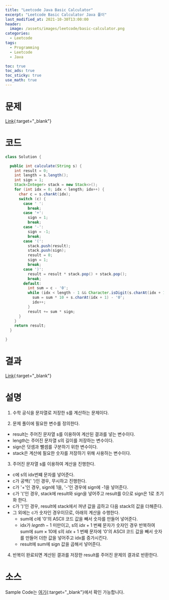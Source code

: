 ```yaml
---
title: "Leetcode Java Basic Calculator"
excerpt: "Leetcode Basic Calculator Java 풀이"
last_modified_at: 2021-10-30T13:00:00
header:
  image: /assets/images/leetcode/basic-calculator.png
categories:
  - Leetcode
tags:
  - Programming
  - Leetcode
  - Java

toc: true
toc_ads: true
toc_sticky: true
use_math: true
---
```

# 문제
[Link](https://leetcode.com/problems/basic-calculator/){:target="_blank"}

# 코드
```java
class Solution {

  public int calculate(String s) {
    int result = 0;
    int length = s.length();
    int sign = 1;
    Stack<Integer> stack = new Stack<>();
    for (int idx = 0; idx < length; idx++) {
      char c = s.charAt(idx);
      switch (c) {
        case ' ':
          break;
        case '+':
          sign = 1;
          break;
        case '-':
          sign = -1;
          break;
        case '(':
          stack.push(result);
          stack.push(sign);
          result = 0;
          sign = 1;
          break;
        case ')':
          result = result * stack.pop() + stack.pop();
          break;
        default:
          int sum = c - '0';
          while (idx < length - 1 && Character.isDigit(s.charAt(idx + 1))) {
            sum = sum * 10 + s.charAt(idx + 1) - '0';
            idx++;
          }
          result += sum * sign;
      }
    }
    return result;
  }

}
```

# 결과
[Link](https://leetcode.com/submissions/detail/579285282/){:target="_blank"}

# 설명
1. 수학 공식을 문자열로 저장한 s를 계산하는 문제이다.

2. 문제 풀이에 필요한 변수를 정의한다.
- result는 주어진 문자열 s를 이용하여 계산된 결과를 넣는 변수이다.
- length는 주어진 문자열 s의 길이를 저장하는 변수이다.
- sign은 덧셈과 뺄셈를 구분하기 위한 변수이다.
- stack은 계산에 필요한 숫자를 저장하기 위해 사용하는 변수이다.

3. 주어진 문자열 s를 이용하여 계산을 진행한다.
- c에 s의 idx번쨰 문자를 넣어준다.
- c가 공백(' ')인 경우, 무시하고 진행한다.
- c가 '+'인 경우, sign에 1을, '-'인 경우에 sign에 -1을 넣어준다.
- c가 '('인 경우, stack에 result와 sign을 넣어주고 result를 0으로 sign은 1로 초기화 한다.
- c가 ')'인 경우, result에 stack에서 꺼낸 값을 곱하고 다음 stack의 값을 더해준다.
- 그 외에는 c가 숫자인 경우이므로, 아래의 계산을 수행한다.
  - sum에 c에 '0'의 ASCII 코드 값을 빼서 숫자를 만들어 넣어준다.
  - idx가 $legnth - 1$ 미만이고, s의 $idx + 1$ 번째 문자가 숫자인 경우 반복하여 sum에 $sum \times 10$에 s의 $idx + 1$ 번째 문자에 '0'의 ASCII 코드 값을 빼서 숫자를 만들어 더한 값을 넣어주고 idx를 증가시킨다.
  - result에 sum에 sign 값을 곱해서 넣어준다.

4. 반복이 완료되면 계산된 결과를 저장한 result를 주어진 문제의 결과로 반환한다.

# 소스
Sample Code는 [여기](https://github.com/GracefulSoul/leetcode/blob/master/src/main/java/gracefulsoul/problems/BasicCalculator.java){:target="_blank"}에서 확인 가능합니다.